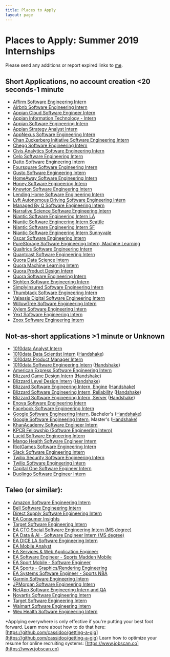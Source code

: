 ```yaml
---
title: Places to Apply
layout: page
---
```


# Places to Apply: Summer 2019 Internships

Please send any additions or report expired links to [me](mailto:placestoapply@callacarter.com).

## Short Applications, no account creation <20 seconds-1 minute

* [Affirm Software Engineering Intern](https://jobs.lever.co/affirm/ceb9ceef-cf1a-406d-b635-ba22470df7d6/apply)
* [Airbnb Software Engineering Intern](https://www.airbnb.com/careers/departments/position/1213896)
* [Appian Cloud Software Engineer Intern](https://boards.greenhouse.io/appian/jobs/1301020)
* [Appian Information Technology - Intern](https://boards.greenhouse.io/appian/jobs/1301182)
* [Appian Software Engineering Intern](https://boards.greenhouse.io/appian/jobs/1284024)
* [Appian Strategy Analyst Intern](https://boards.greenhouse.io/appian/jobs/1342187)
* [AppNexus Software Engineering Intern](https://www.appnexus.com/careers/open-roles?cjobid=ES4649371116)
* [Chan Zuckerberg Initiative Software Engineering Intern](https://boards.greenhouse.io/chanzuckerberginitiative/jobs/1308983?gh_jid=1308983)
* [Chegg Software Engineering Intern](http://jobs.jobvite.com/chegg/job/oXbd8fwd)
* [Civis Analytics Software Engineering Intern](https://boards.greenhouse.io/civisanalytics/jobs/1256998)
* [Celo Software Engineering Intern](https://jobs.lever.co/celo/2daceba4-1258-4445-9e8f-a96d796907f9)
* [Datto Software Engineering Intern](https://boards.greenhouse.io/datto/jobs/1254059?gh_src=5epnkj1)
* [Foursquare Software Engineering Intern](https://boards.greenhouse.io/foursquare26/jobs/1309390)
* [Gusto Software Engineering Intern](https://boards.greenhouse.io/gusto/jobs/1300707)
* [HomeAway Software Engineering Intern](https://jobs.jobvite.com/homeaway/job/oRJm8fwO)
* [Honey Software Engineering Intern](https://boards.greenhouse.io/honey/jobs/1279222)
* [Knewton Software Engineering Intern](https://jobs.lever.co/knewton/4883d3d9-168f-41d2-bac9-f40c202aacdb)
* [Lending Home Software Engineering Intern](https://boards.greenhouse.io/lendinghome/jobs/1316709?gh_jid=1316709)
* [Lyft Autonomous Driving Software Engineering Intern](https://boards.greenhouse.io/lyft/jobs/4069583002?gh_jid=4069583002)
* [Managed By Q Software Engineering Intern](https://boards.greenhouse.io/managedbyq/jobs/1303059)
* [Narrative Science Software Engineering Intern](https://jobs.jobvite.com/narrative-science/job/oeD47fwM)
* [Niantic Software Engineering Intern LA](https://boards.greenhouse.io/niantic/jobs/4097864002)
* [Niantic Software Engineering Intern Seattle](https://boards.greenhouse.io/niantic/jobs/4097863002)
* [Niantic Software Engineering Intern SF](https://boards.greenhouse.io/niantic/jobs/4097861002)
* [Niantic Software Engineering Intern Sunnyvale](https://boards.greenhouse.io/niantic/jobs/4097862002)
* [Oscar Software Engineering Intern](https://www.hioscar.com/careers/1318963?gh_jid=1318963&gh_src=a49029e11)
* [PureStorage Software Engineering Intern, Machine Learning](https://boards.greenhouse.io/purestorage/jobs/1265938)
* [Qualtrics Software Engineering Intern](https://boards.greenhouse.io/qualtrics/jobs/755570?gh_src=1)
* [Quantcast Software Engineering Intern](https://jobs.lever.co/quantcast/c8a2ff1e-a55b-4b5b-9807-eef34ecfdcd3)
* [Quora Data Science Intern](https://jobs.lever.co/quora/2274c5e5-79de-47d3-bdf8-7a5bdfda0ebb)
* [Quora Machine Learning Intern](https://jobs.lever.co/quora/b207057b-2f23-4b41-b8b7-acb685b8dd16)
* [Quora Product Design Intern](https://jobs.lever.co/quora/86333564-3855-4753-ba2f-6358115cb6af)
* [Quora Software Engineering Intern](https://jobs.lever.co/quora/e38da1be-14e6-4e1a-8a21-8e509a78be4d)
* [Sighten Software Engineering Intern](https://jobs.lever.co/sighten/8d62f48e-9dbc-4cd2-92cf-067b10e43443)
* [SimplyInsured Software Engineering Intern](https://boards.greenhouse.io/si/jobs/868289)
* [Thumbtack Software Engineering Intern](https://boards.greenhouse.io/thumbtack/jobs/2570)
* [Valassis Digital Software Engineering Intern](https://www.valassisdigital.com/careers/?gnk=job&gni=8a78859e64f8dfac0165395973ca3346&gns=Indeed)
* [WillowTree Software Engineering Intern](https://willowtreeapps.com/careers/jobs/o1Jd8fwP/software-engineer-intern-(summer-2019)?utm_campaign=google_jobs_apply&utm_source=google_jobs_apply&utm_medium=organic)
* [Xylem Software Engineering Intern](https://jobs.jobvite.com/xylem/job/oHWl8fwQ)
* [Yext Software Engineering Intern](https://boards.greenhouse.io/yext/jobs/1300034)
* [Zoox Software Engineering Intern](https://jobs.lever.co/zoox/508e1c93-c04c-4f17-85be-676d9260fcfc)

## Not-as-short applications >1 minute or Unknown

* [1010data Analyst Intern](https://www.1010data.com/company/careers/open-positions/position/?id=1324801)
* [1010data Data Scientist Intern](https://www.1010data.com/company/careers/open-positions/position/?id=1324718) ([Handshake](https://cmu.joinhandshake.com/jobs/1013407?ref=web-app-job-search&search_id=acdd4102-9814-4fd3-b2ee-adf1b5f0132c))
* [1010data Product Manager Intern](https://www.1010data.com/company/careers/open-positions/position/?id=1391107)
* [1010data Software Engineering Intern](https://www.1010data.com/company/careers/open-positions/position/?id=1324718) ([Handshake](https://cmu.joinhandshake.com/jobs/1013489?ref=web-app-job-search&search_id=4c975823-3b72-4173-abc7-ea399fd45250))
* [American Express Software Engineering Intern](https://jobs.americanexpress.com/jobs/18012247/Campus-2019-Technology-Software-Engineer-Summer-Internship)
* [Blizzard Game Design Intern](https://careers.blizzard.com/en-us/openings/o60B8fwz) ([Handshake](https://cmu.joinhandshake.com/jobs/2057991?ref=web-app-job-search&search_id=b442d133-410c-4dfe-9dad-4b401793d265))
* [Blizzard Level Design Intern](https://careers.blizzard.com/en-us/openings/o10B8fwu) ([Handshake](https://cmu.joinhandshake.com/jobs/2057898?ref=web-app-job-search&search_id=b442d133-410c-4dfe-9dad-4b401793d265))
* [Blizzard Software Engineering Intern, Engine](https://careers.blizzard.com/en-us/openings/o04t8fwp) ([Handshake](https://cmu.joinhandshake.com/jobs/2053786?ref=web-app-job-search&search_id=b442d133-410c-4dfe-9dad-4b401793d265))
* [Blizzard Software Engineering Intern, Reliability](https://careers.blizzard.com/en-us/openings/oY0B8fwr) ([Handshake](https://cmu.joinhandshake.com/jobs/2057854?ref=web-app-job-search&search_id=b442d133-410c-4dfe-9dad-4b401793d265))
* [Blizzard Software Engineering Intern, Server](https://careers.blizzard.com/en-us/openings/o40B8fwx) ([Handshake](https://cmu.joinhandshake.com/jobs/2057927?ref=web-app-job-search&search_id=b442d133-410c-4dfe-9dad-4b401793d265))
* [Enova Software Engineering Intern](https://boards.greenhouse.io/enova/jobs/1298856)
* [Facebook Software Engineering Intern](https://www.facebook.com/careers/jobs/a0I1200000IAGYKEA5/)
* [Google Software Engineering Intern](https://careers.google.com/jobs#!t=jo&jid=/company/software-engineering-intern-bs-summer-1600-amphitheatre-pkwy-mountain-view-ca-4223760082), Bachelor's ([Handshake](https://cmu.joinhandshake.com/jobs/2002818?ref=web-app-job-search&search_id=74c04d53-9c5b-4a22-813c-3917f9a67013))
* [Google Software Engineering Intern](https://careers.google.com/jobs?utm_source=Handshake&utm_medium=job_board&utm_campaign=upmintern&src=Online/TOPs/Handshake_Board#!t=jo&jid=/google/software-engineering-intern-ms-summer-1600-amphitheatre-pkwy-mountain-view-ca-4248850151&), Master's ([Handshake](https://cmu.joinhandshake.com/jobs/2028247?ref=web-app-job-search&search_id=836ede64-7172-47bc-a50a-2933086333b4))
* [KhanAcademy Software Engineer Intern](https://boards.greenhouse.io/khanacademy/jobs/15827)
* [KPCB Fellowship (Software Engineering Intern)](http://fellows.kleinerperkins.com/#apply)
* [Lucid Software Engineering Intern](https://jobs.lever.co/golucid/90f63861-6418-4e94-9074-de89eaca47be)
* [Mango Health Software Engineer Intern](https://boards.greenhouse.io/mangohealth/jobs/1398061?fbclid=IwAR3Lf3PLux3jG1RzoEX962DikPIBcpImGYjYd7sPtJqzmAbDc0jzqTUAHTk)
* [RiotGames Software Engineering Intern](https://www.riotgames.com/en/work-with-us/job/1267864)
* [Slack Software Engineering Intern](https://slack.com/careers/951251/summer-software-engineering-intern-2019)
* [Twilio Security Software Engineering Intern](https://boards.greenhouse.io/twilio/jobs/1302263)
* [Twilio Software Engineering Intern](https://boards.greenhouse.io/twilio/jobs/1291871)
* [Capital One Software Engineer Intern](https://campus.capitalone.com/job/mclean/technology-development-program-intern-18-19/1786/8903613)
* [Duolingo Software Engineer Intern](https://hire.withgoogle.com/public/jobs/duolingocom/view/P_AAAAAADAAGeAkDIYY-dBXx)

## Taleo (or similar):

* [Amazon Software Engineering Intern](https://www.amazon.jobs/en/jobs/701508/software-development-engineer-internship-summer-2019-united-states)
* [Bell Software Engineering Intern](https://textron.taleo.net/careersection/textron/jobdetail.ftl?job=265674)
* [Direct Supply Software Engineering Intern](https://directsupply.taleo.net/careersection/careers/jobdetail.ftl?job=00BTH&lang=en)
* [EA Consumer Insights](https://ea.gr8people.com/index.gp?method=cappportal.showJob&layoutid=2092&inp1541=&opportunityid=152946&sid=https://www.google.com/)
* [Target Software Engineering Intern](https://jobs.target.com/job/minneapolis/2019-software-engineering-internship/1118/8984961)
* [EA CTO Social Software Engineering Intern (MS degree)](https://ea.gr8people.com/index.gp?method=cappportal.showJob&layoutid=2092&inp1541=&opportunityid=152023&sid=https://www.google.com/)
* [EA Data & AI - Software Engineer Intern (MS degree)](https://ea.gr8people.com/index.gp?method=cappportal.showJob&layoutid=2092&inp1541=&opportunityid=152896&sid=https://www.google.com/)
* [EA DICE LA Software Engineering Intern](https://ea.gr8people.com/index.gp?method=cappportal.showJob&layoutid=2092&inp1541=&opportunityid=152258&sid=https://www.google.com/)
* [EA Mobile Analyst](https://ea.gr8people.com/index.gp?method=cappportal.showJob&layoutid=2092&inp1541=&opportunityid=152541&sid=https://www.google.com/)
* [EA Services & Web Application Engineer](https://ea.gr8people.com/index.gp?method=cappportal.showJob&layoutid=2092&inp1541=&opportunityid=152551&sid=https://www.google.com/)
* [EA Software Engineer - Sports Madden Mobile](https://ea.gr8people.com/index.gp?method=cappportal.showJob&layoutid=2092&inp1541=&opportunityid=152411&sid=https://www.google.com/)
* [EA Sport Mobile - Software Engineer](https://ea.gr8people.com/index.gp?method=cappportal.showJob&layoutid=2092&inp1541=&opportunityid=152412&sid=https://www.google.com/)
* [EA Sports - Graphics/Rendering Engineering](https://ea.gr8people.com/index.gp?method=cappportal.showJob&layoutid=2092&inp1541=&opportunityid=152828&sid=https://www.google.com/)
* [EA Systems Software Engineer - Sports NBA](https://ea.gr8people.com/index.gp?method=cappportal.showJob&layoutid=2092&inp1541=&opportunityid=152410&sid=https://www.google.com/)
* [Garmin Software Engineering Intern](https://garmin.taleo.net/careersection/2012_garmin_cr/jobdetail.ftl?job=18000UA&tz=GMT-04%3A00)
* [JPMorgan Software Engineering Intern](https://jpmchase.taleo.net/careersection/10140/jobdetail.ftl?job=180068843)
* [NetApp Software Engineering Intern and QA](https://jobs.netapp.com/job/Cranberry-Township-Intern-Software-&-QA-Engineer-OH/503482400/?jobPipeline=Indeed)
* [Novartis Software Engineering Intern](https://sjobs.brassring.com/TGnewUI/Search/home/HomeWithPreLoad?partnerid=13617&siteid=5268&PageType=JobDetails&jobid=2582003&frmSiteId=5260&codes=IND#jobDetails=2582003_5268)
* [Target Software Engineering Intern](https://jobs.target.com/job/-/-/1118/8984961?utm_source=corporate%20-%20tas&utm_campaign=indeed.com&utm_medium=job_aggregator&utm_content=paid_search&ss=paid)
* [Walmart Software Engineering Intern](https://sjobs.brassring.com/TGnewUI/Search/home/HomeWithPreLoad?PageType=JobDetails&noback=0&partnerid=25222&siteid=5022&jobid=1210863&codes=Indeed_Organic&utm_source=Indeed_Organic&utm_campaign=Walmart&utm_medium=AppFeeder&utm_term=Walmart%2Binternship&utm_content=Internship#jobDetails=1210863_5022)
* [Wex Health Software Engineering Intern](https://wex.taleo.net/careersection/wex_wexinc/jobdetail.ftl?job=180000XG&lang=en)

*Applying everywhere is only effective if you're putting your best foot forward. Learn more about how to do that here: [https://github.com/cassidoo/getting-a-gig](https://github.com/cassidoo/getting-a-gig)
Learn how to optimize your resume for online recruiting systems: [https://www.jobscan.co](https://www.jobscan.co)